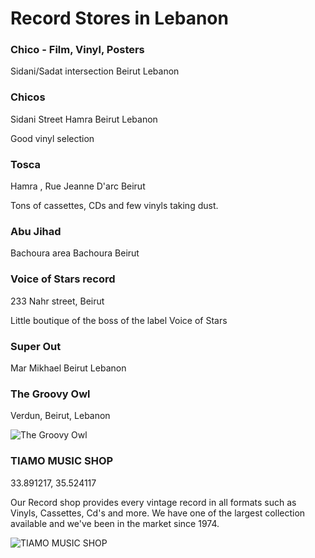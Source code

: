 # Record Stores in Lebanon

### Chico - Film, Vinyl, Posters

Sidani/Sadat intersection
Beirut
Lebanon

### Chicos

Sidani Street
Hamra
Beirut
Lebanon

Good vinyl selection

### Tosca

Hamra , Rue Jeanne D'arc
Beirut

Tons of cassettes, CDs and few vinyls taking dust.

### Abu Jihad

Bachoura area
Bachoura
Beirut

### Voice of Stars record

233 Nahr street, Beirut

Little boutique of the boss of the label Voice of Stars

### Super Out

Mar Mikhael
Beirut
Lebanon

### The Groovy Owl

Verdun, Beirut, Lebanon

![The Groovy Owl](https://discogslabs.imgix.net/vinylhub/5a59d36d4ac4e5004a4dbc20.jpg?auto=compress%2Cformat&fit=max&fm=jpg&h=2000&w=2000&s=6f31332964fe60b1f70d63762f953aa8 "The Groovy Owl")

### TIAMO MUSIC SHOP

33.891217, 35.524117

Our Record shop provides every vintage record in all formats such as Vinyls, Cassettes, Cd's and more. We have one of the largest collection available and we've been in the market since 1974.

![TIAMO MUSIC SHOP](https://discogslabs.imgix.net/vinylhub/5ac356eae74d1b0030344b0e.jpg?auto=compress%2Cformat&fit=max&fm=jpg&h=2000&w=2000&s=95943c7c0a6849426b74dccb510d2ae1 "TIAMO MUSIC SHOP")

